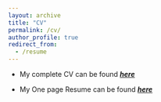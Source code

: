 ```yaml
---
layout: archive
title: "CV"
permalink: /cv/
author_profile: true
redirect_from:
  - /resume
---
```


* My complete CV can be found [_**here**_](https://drive.google.com/file/d/1YudqH86xXhmxsFqrYfpfr9wWX9c3uYOL/view?usp=sharing)

* My One page Resume can be found [_**here**_](https://drive.google.com/file/d/1LShGug-8JP35Bv_q-sGwOu8O2lOqvOXA/view?usp=sharing)
